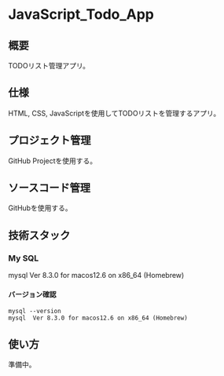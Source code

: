 # JavaScript_Todo_App

## 概要
TODOリスト管理アプリ。

## 仕様
HTML, CSS, JavaScriptを使用してTODOリストを管理するアプリ。

## プロジェクト管理
GitHub Projectを使用する。

## ソースコード管理
GitHubを使用する。

## 技術スタック

### My SQL
mysql  Ver 8.3.0 for macos12.6 on x86_64 (Homebrew)

#### バージョン確認
```
mysql --version 
mysql  Ver 8.3.0 for macos12.6 on x86_64 (Homebrew)
```

## 使い方
準備中。
